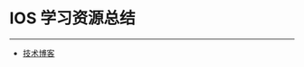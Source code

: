 # IOS 学习资源总结
---------------

* [技术博客](https://github.com/b9zhengaoxing/IOS-Learn-resource/tree/master/IOSBlog)
